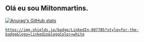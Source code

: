 ## Olá eu sou Miltonmartins.
<a href="https://www.linkedin.com/feed/">

![Anurag's GitHub stats](https://github-readme-stats.vercel.app/api?username=anuraghazra&show_icons=true&theme=radical)
	
	https://img.shields.io/badge/LinkedIn-0077B5?style=for-the-badge&logo=linkedin&logoColor=white
	
